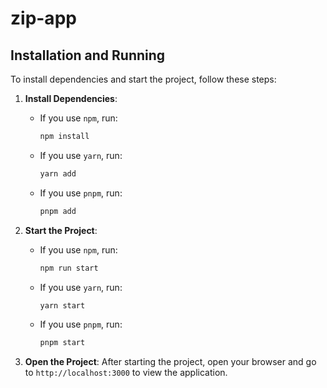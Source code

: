 # zip-app

## Installation and Running

To install dependencies and start the project, follow these steps:

1. **Install Dependencies**:
   - If you use `npm`, run:
     ```bash
     npm install
     ```
   - If you use `yarn`, run:
     ```bash
     yarn add
     ```
   - If you use `pnpm`, run:
     ```bash
     pnpm add
     ```

2. **Start the Project**:
   - If you use `npm`, run:
     ```bash
     npm run start
     ```
   - If you use `yarn`, run:
     ```bash
     yarn start
     ```
   - If you use `pnpm`, run:
     ```bash
     pnpm start
     ```
3. **Open the Project**:
   After starting the project, open your browser and go to `http://localhost:3000` to view the application.
